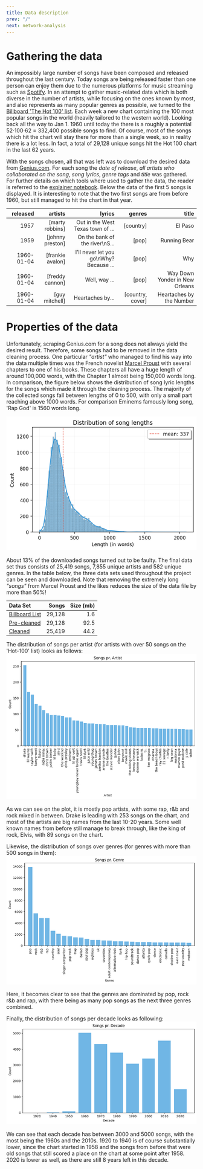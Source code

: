 ```yaml
---
title: Data description
prev: "/"
next: network-analysis
---
```


# Gathering the data
An impossibly large number of songs have been composed and released throughout the last century. Today songs are being released faster than one person can enjoy them due to the numerous platforms for music streaming such as [Spotify](https://www.spotify.com). In an attempt to gather music-related data which is both diverse in the number of artists, while focusing on the ones known by most, and also represents as many popular genres as possible, we turned to the [Billboard 'The Hot 100' list](https://www.billboard.com/charts/hot-100/). Each week a new chart containing the 100 most popular songs in the world (heavily tailored to the western world). Looking back all the way to Jan 1. 1960 until today the there is a roughly a potential 52$\cdot$100$\cdot$62 = 332,400 possible songs to find. Of course, most of the songs which hit the chart will stay there for more than a single week, so in reality there is a lot less. In fact, a total of 29,128 unique songs hit the Hot 100 chart in the last 62 years.


With the songs chosen, all that was left was to download the desired data from [Genius.com](https://genius.com/Rick-astley-never-gonna-give-you-up-lyrics). For each song the _date of release_, _all artists who collaborated on the song_, _song lyrics_, _genre tags_ and _title_ was gathered. For further details on which tools where used to gather the data, the reader is referred to the [explainer notebook](https://davidariostenfeldt.github.io/project_website/explainer-notebook.html). Below the data of the first 5 songs is displayed. It is interesting to note that the two first songs are from before 1960, but still managed to hit the chart in that year.

|   released |          artists |                                             lyrics |           genres |                          title |
|-----------:|-----------------:|---------------------------------------------------:|-----------------:|-------------------------------:|
|       1957 |  [marty robbins] |                  Out in the West Texas town of ... |        [country] |                        El Paso |
|       1959 | [johnny preston] |                     On the bank of the river\nS... |            [pop] |                   Running Bear |
| 1960-01-04 | [frankie avalon] |            I'll never let you go\nWhy? Because ... |            [pop] |                            Why |
| 1960-01-04 |  [freddy cannon] |                                      Well, way ... |            [pop] | Way Down Yonder in New Orleans |
| 1960-01-04 |   [guy mitchell] |                                   Heartaches by... | [country, cover] |       Heartaches by the Number |


# Properties of the data

Unfortunately, scraping Genius.com for a song does not always yield the desired result. Therefore, some songs had to be removed in the data cleaning process. One particular _"artist"_ who managed to find his way into the data multiple times was the French novelist [Marcel Proust](https://genius.com/artists/Marcel-proust) with several chapters to one of his books. These chapters all have a huge length of around 100,000 words, with the Chapter 1 almost being 150,000 words long. In comparison, the figure below shows the distribution of song lyric lengths for the songs which made it through the cleaning process. The majority of the collected songs fall between lengths of 0 to 500, with only a small part reaching above 1000 words. For comparison Eminems famously long song, 'Rap God' is 1560 words long.

![](/images/song_lengths_sns.png)

About 13% of the downloaded songs turned out to be faulty. The final data set thus consists of 25,419 songs, 7,855 unique artists and 582 unique genres. In the table below, the three data sets used throughout the project can be seen and downloaded. Note that removing the extremely long _"songs"_ from Marcel Proust and the likes reduces the size of the data file by more than 50%!

| Data Set                                                                                             |  Songs | Size (mb) |
|:-----------------------------------------------------------------------------------------------------|-------:|----------:|
| [Billboard List](https://drive.google.com/file/d/1Gd4YH_U98Z8mellnIV_haINLL4UhLJKG/view?usp=sharing) | 29,128 |       1.6 |
| [Pre-cleaned](https://drive.google.com/file/d/1cyiIWnXD_0CHLsj8C0tcwNadfYI7z8FD/view?usp=sharing)    | 29,128 |      92.5 |
| [Cleaned](https://drive.google.com/file/d/1Zhof84KbTJa3a1zfhN3TcwdWqPFCTnEv/view?usp=sharing)        | 25,419 |      44.2 |

The distribution of songs per artist (for artists with over 50 songs on the 'Hot-100' list) looks as follows:
![](/images/songs_per_artist.png)

As we can see on the plot, it is mostly pop artists, with some rap, r&b and rock mixed in between.  Drake is leading with 253 songs on the chart, and most of the artists are big names from the last 10-20 years. Some well known names from before still manage to break through, like the king of rock, Elvis, with 89 songs on the chart.

Likewise, the distribution of songs over genres (for genres with more than 500 songs in them):
![](/images/songs_per_genre.png)

Here, it becomes clear to see that the genres are dominated by pop, rock r&b and rap, with there being as many pop songs as the next three genres combined.


Finally, the distribution of songs per decade looks as following:
![](/images/songs_per_decade.png)

We can see that each decade has between 3000 and 5000 songs, with the most being the 1960s and the 2010s. 1920 to 1940 is of course substantially lower, since the chart started in 1958 and the songs from before that were old songs that still scored a place on the chart at some point after 1958. 2020 is  lower as well, as there are still 8 years left in this decade.
